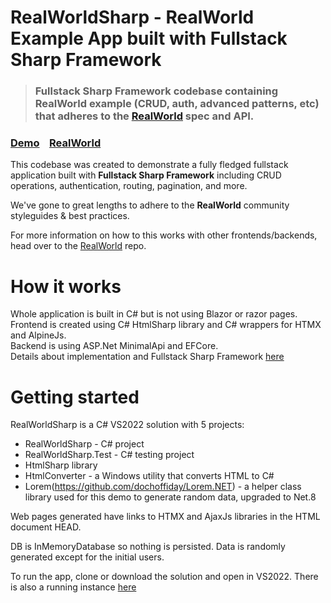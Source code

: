 # RealWorldSharp - RealWorld Example App built with Fullstack Sharp Framework 

> ### Fullstack Sharp Framework codebase containing RealWorld example (CRUD, auth, advanced patterns, etc) that adheres to the [RealWorld](https://github.com/gothinkster/realworld) spec and API.


### [Demo](https://realworldsharp-a3fqa4fqffehfnh8.canadacentral-01.azurewebsites.net/)&nbsp;&nbsp;&nbsp;&nbsp;[RealWorld](https://github.com/gothinkster/realworld)

This codebase was created to demonstrate a fully fledged fullstack application built with **Fullstack Sharp Framework** including CRUD operations, authentication, routing, pagination, and more.

We've gone to great lengths to adhere to the **RealWorld** community styleguides & best practices.

For more information on how to this works with other frontends/backends, head over to the [RealWorld](https://github.com/gothinkster/realworld) repo.


# How it works

Whole application is built in C# but is not using Blazor or razor pages.  
Frontend is created using C# HtmlSharp library and C# wrappers for HTMX and AlpineJs.  
Backend is using ASP.Net MinimalApi and EFCore.  
Details about implementation and Fullstack Sharp Framework [here](https://github.com/langdiana/Fullstack-Sharp-Framework/blob/main/RealWorldSharp/readme.md) 

# Getting started

RealWorldSharp is a C# VS2022 solution with 5 projects:
- RealWorldSharp - C# project
- RealWorldSharp.Test - C# testing project
- HtmlSharp library
- HtmlConverter - a Windows utility that converts HTML to C#
- Lorem(https://github.com/dochoffiday/Lorem.NET) - a helper class library used for this demo to generate random data, upgraded to Net.8

Web pages generated have links to HTMX and AjaxJs libraries in the HTML document HEAD.

DB is InMemoryDatabase so nothing is persisted. Data is randomly generated except for the initial users.

To run the app, clone or download the solution and open in VS2022.
There is also a running instance [here](https://realworldsharp-a3fqa4fqffehfnh8.canadacentral-01.azurewebsites.net/)

